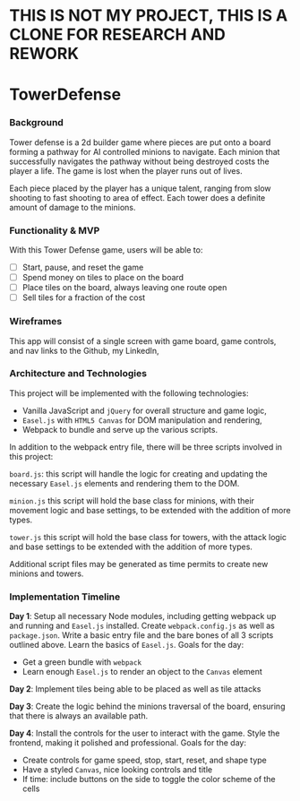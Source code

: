 # THIS IS NOT MY PROJECT, THIS IS A CLONE FOR RESEARCH AND REWORK


# TowerDefense

### Background

Tower defense is a 2d builder game where pieces are put onto a board forming a pathway for AI controlled minions to navigate. Each minion that successfully navigates the pathway without being destroyed costs the player a life. The game is lost when the player runs out of lives.

Each piece placed by the player has a unique talent, ranging from slow shooting to fast shooting to area of effect. Each tower does a definite amount of damage to the minions.

### Functionality & MVP  

With this Tower Defense game, users will be able to:

- [ ] Start, pause, and reset the game
- [ ] Spend money on tiles to place on the board
- [ ] Place tiles on the board, always leaving one route open
- [ ] Sell tiles for a fraction of the cost

### Wireframes

This app will consist of a single screen with game board, game controls, and nav links to the Github, my LinkedIn,

### Architecture and Technologies

This project will be implemented with the following technologies:

- Vanilla JavaScript and `jQuery` for overall structure and game logic,
- `Easel.js` with `HTML5 Canvas` for DOM manipulation and rendering,
- Webpack to bundle and serve up the various scripts.

In addition to the webpack entry file, there will be three scripts involved in this project:

`board.js`: this script will handle the logic for creating and updating the necessary `Easel.js` elements and rendering them to the DOM.

`minion.js` this script will hold the base class for minions, with their movement logic and base settings, to be extended with the addition of more types.

`tower.js` this script will hold the base class for towers, with the attack logic and base settings to be extended with the addition of more types.

Additional script files may be generated as time permits to create new minions and towers.


### Implementation Timeline

**Day 1**: Setup all necessary Node modules, including getting webpack up and running and `Easel.js` installed.  Create `webpack.config.js` as well as `package.json`.  Write a basic entry file and the bare bones of all 3 scripts outlined above.  Learn the basics of `Easel.js`.  Goals for the day:

- Get a green bundle with `webpack`
- Learn enough `Easel.js` to render an object to the `Canvas` element

**Day 2**: Implement tiles being able to be placed as well as tile attacks

**Day 3**: Create the logic behind the minions traversal of the board, ensuring that there is always an available path.

**Day 4**: Install the controls for the user to interact with the game.  Style the frontend, making it polished and professional.  Goals for the day:

- Create controls for game speed, stop, start, reset, and shape type
- Have a styled `Canvas`, nice looking controls and title
- If time: include buttons on the side to toggle the color scheme of the cells
